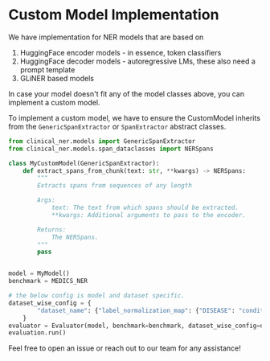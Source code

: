 
# Custom Model Implementation

We have implementation for NER models that are based on 
1. HuggingFace encoder models - in essence, token classifiers
2. HuggingFace decoder models - autoregressive LMs, these also need a prompt template
3. GLiNER based models


In case your model doesn't fit any of the model classes above, you can implement a custom model.

To implement a custom model, we have to ensure the CustomModel inherits from the `GenericSpanExtractor` or `SpanExtractor` abstract classes.

```python
from clinical_ner.models import GenericSpanExtractor
from clinical_ner.models.span_dataclasses import NERSpans

class MyCustomModel(GenericSpanExtractor):
    def extract_spans_from_chunk(text: str, **kwargs) -> NERSpans:
        """
        Extracts spans from sequences of any length

        Args:
            text: The text from which spans should be extracted.
            **kwargs: Additional arguments to pass to the encoder.

        Returns:
            The NERSpans.
        """
        pass


model = MyModel()
benchmark = MEDICS_NER 

# the below config is model and dataset specific.
dataset_wise_config = {
        "dataset_name": {"label_normalization_map": {"DISEASE": "condition"}}
    }
evaluator = Evaluator(model, benchmark=benchmark, dataset_wise_config=dataset_wise_config)
evaluation.run()
```

Feel free to open an issue or reach out to our team for any assistance!

